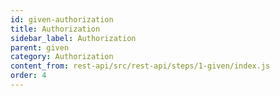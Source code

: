 ```yaml
---
id: given-authorization
title: Authorization
sidebar_label: Authorization
parent: given
category: Authorization
content_from: rest-api/src/rest-api/steps/1-given/index.js
order: 4
---
```




